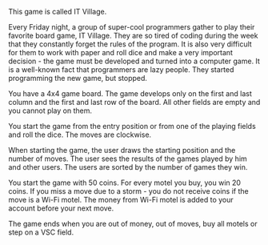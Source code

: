 This game is called IT Village.

Every Friday night, a group of super-cool programmers gather to play their favorite board game, IT Village. They are so tired of coding during the week that they constantly forget the rules of the program. It is also very difficult for them to work with paper and roll dice and make a very important decision - the game must be developed and turned into a computer game. It is a well-known fact that programmers are lazy people. They started programming the new game, but stopped.

You have a 4x4 game board. The game develops only on the first and last column and the first and last row of the board. All other fields are empty and you cannot play on them.

You start the game from the entry position or from one of the playing fields and roll the dice. The moves are clockwise.

When starting the game, the user draws the starting position and the number of moves. The user sees the results of the games played by him and other users. The users are sorted by the number of games they win.

You start the game with 50 coins. For every motel you buy, you win 20 coins. If you miss a move due to a storm - you do not receive coins if the move is a Wi-Fi motel. The money from Wi-Fi motel is added to your account before your next move.

The game ends when you are out of money, out of moves, buy all motels or step on a VSC field.
